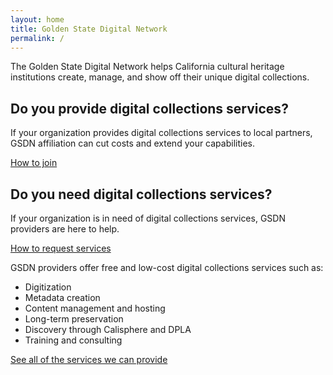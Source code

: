 ```yaml
---
layout: home
title: Golden State Digital Network
permalink: /
---
```


The Golden State Digital Network helps California cultural heritage institutions create, manage, and show off their unique digital collections.

<div class="two-column">
    <div>
        <h2>Do you provide digital collections services?</h2>
        <p> If your organization provides digital collections services to local partners, GSDN affiliation can cut costs and extend your capabilities.</p>
        <div class="link-box">
            <a href="affiliates">How to join</a>
        </div>
    </div>
    <div>
        <h2>Do you need digital collections services?</h2>
        <p>If your organization is in need of digital collections services, GSDN providers are here to help.</p>
        <div class="link-box">
            <a href="contributors">How to request services</a>
        </div>
    </div>
</div>



GSDN providers offer free and low-cost digital collections services such as:


*   Digitization 
*   Metadata creation 
*   Content management and hosting
*   Long-term preservation
*   Discovery through Calisphere and DPLA
*   Training and consulting

[See all of the services we can provide](all)

